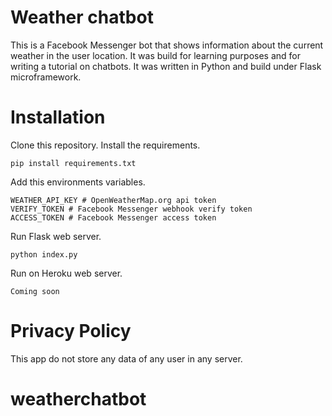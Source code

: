 # Weather chatbot
This is a Facebook Messenger bot that shows information about the current weather in the user location. It was build for learning purposes and for writing a tutorial on chatbots. It was written in Python and build under Flask microframework.

# Installation
Clone this repository. Install the requirements.

    pip install requirements.txt

Add this environments variables.

    WEATHER_API_KEY # OpenWeatherMap.org api token
    VERIFY_TOKEN # Facebook Messenger webhook verify token
    ACCESS_TOKEN # Facebook Messenger access token

Run Flask web server.

    python index.py

Run on Heroku web server.

    Coming soon
    
# Privacy Policy
This app do not store any data of any user in any server.
# weatherchatbot

